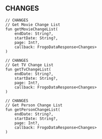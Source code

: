 ## CHANGES

    // CHANGES
    // Get Movie Change List
    fun getMovieChangeList(
        endDate: String?,
        startDate: String?,
        page: Int?,
        callback: FrogoDataResponse<Changes>
    )

    // CHANGES
    // Get TV Change List
    fun getTvChangeList(
        endDate: String?,
        startDate: String?,
        page: Int?,
        callback: FrogoDataResponse<Changes>
    )

    // CHANGES
    // Get Person Change List
    fun getPersonChangeList(
        endDate: String?,
        startDate: String?,
        page: Int?,
        callback: FrogoDataResponse<Changes>
    )